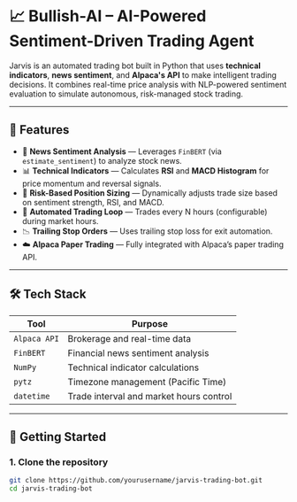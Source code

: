 # 📈 Bullish-AI – AI-Powered Sentiment-Driven Trading Agent

Jarvis is an automated trading bot built in Python that uses **technical indicators**, **news sentiment**, and **Alpaca's API** to make intelligent trading decisions. It combines real-time price analysis with NLP-powered sentiment evaluation to simulate autonomous, risk-managed stock trading.

---

## 🧠 Features

- 📰 **News Sentiment Analysis** — Leverages `FinBERT` (via `estimate_sentiment`) to analyze stock news.
- 📊 **Technical Indicators** — Calculates **RSI** and **MACD Histogram** for price momentum and reversal signals.
- 💼 **Risk-Based Position Sizing** — Dynamically adjusts trade size based on sentiment strength, RSI, and MACD.
- 🔁 **Automated Trading Loop** — Trades every N hours (configurable) during market hours.
- 📉 **Trailing Stop Orders** — Uses trailing stop loss for exit automation.
- ☁️ **Alpaca Paper Trading** — Fully integrated with Alpaca’s paper trading API.

---

## 🛠️ Tech Stack

| Tool | Purpose |
|------|---------|
| `Alpaca API` | Brokerage and real-time data |
| `FinBERT` | Financial news sentiment analysis |
| `NumPy` | Technical indicator calculations |
| `pytz` | Timezone management (Pacific Time) |
| `datetime` | Trade interval and market hours control |

---

## 🚀 Getting Started

### 1. Clone the repository
```bash
git clone https://github.com/yourusername/jarvis-trading-bot.git
cd jarvis-trading-bot
